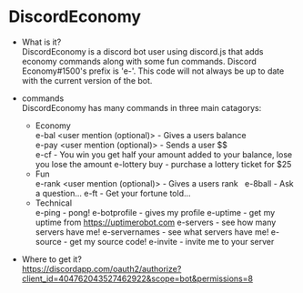 # DiscordEconomy

 - What is it?<br>
 DiscordEconomy is a discord bot user using discord.js that adds economy commands along with some fun commands. Discord Economy#1500's prefix is 'e-'. This code will not always be up to date with the current version of the bot.
 
 - commands<br>
 DiscordEconomy has many commands in three main catagorys:
   * Economy<br>
    e-bal <user mention (optional)> - Gives a users balance<br>
    e-pay <amount> <user mention (optional)> - Sends a user $$ <br>
    e-cf <amount> - You win you get half your amount added to your balance, lose you lose the amount
    e-lottery buy - purchase a lottery ticket for $25
   * Fun<br>
    e-rank <user mention (optional)> - Gives a users rank
    e-8ball <question> - Ask a question...
    e-ft - Get your fortune told...
   * Technical<br>
    e-ping - pong!
    e-botprofile - gives my profile
    e-uptime - get my uptime from https://uptimerobot.com
    e-servers - see how many servers have me!
    e-servernames - see what servers have me!
    e-source - get my source code!
    e-invite - invite me to your server
 - Where to get it?<br>
 https://discordapp.com/oauth2/authorize?client_id=404762043527462922&scope=bot&permissions=8
